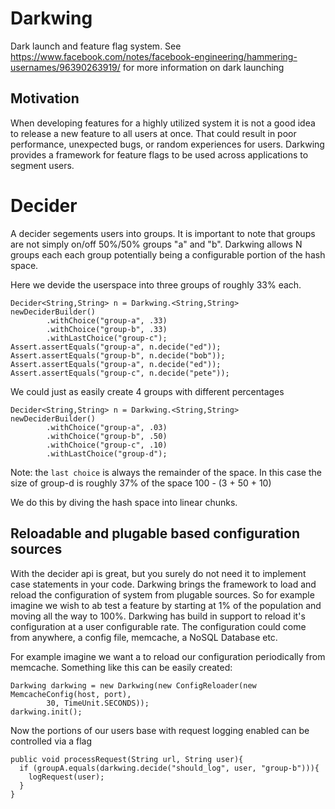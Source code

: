 Darkwing
======
Dark launch and feature flag system. See https://www.facebook.com/notes/facebook-engineering/hammering-usernames/96390263919/ for more information on dark launching

Motivation
-------
When developing features for a highly utilized system it is not a good idea to release a new feature to all users at once. That could result in poor performance, unexpected bugs, or random experiences for users. Darkwing provides a framework for feature flags to be used across applications to segment users.

Decider
=====

A decider segements users into groups. It is important to note that groups are not simply on/off 50%/50% groups "a" and "b". Darkwing allows N groups each each group potentially being a configurable portion of the hash space.

Here we devide the userspace into three groups of roughly 33% each.

    Decider<String,String> n = Darkwing.<String,String> newDeciderBuilder()
            .withChoice("group-a", .33)
            .withChoice("group-b", .33)
            .withLastChoice("group-c");
    Assert.assertEquals("group-a", n.decide("ed"));
    Assert.assertEquals("group-b", n.decide("bob"));
    Assert.assertEquals("group-a", n.decide("ed"));
    Assert.assertEquals("group-c", n.decide("pete"));

We could just as easily create 4 groups with different percentages

    Decider<String,String> n = Darkwing.<String,String> newDeciderBuilder()
            .withChoice("group-a", .03)
            .withChoice("group-b", .50)
            .withChoice("group-c", .10)
            .withLastChoice("group-d");

Note: the `last choice`  is always the remainder of the space. In this case the size of group-d is roughly 37% of the space 100 - (3 + 50 + 10)

We do this by diving the hash space into linear chunks.

Reloadable and plugable based configuration sources
-------

With the decider api is great, but you surely do not need it to implement case statements in your code. Darkwing brings the framework to load and reload the configuration of system from plugable sources. So for example imagine we wish to ab test a feature by starting at 1% of the population and moving all the way to 100%. Darkwing has build in support to reload it's configuration at a user configurable rate. The configuration could come from anywhere, a config file, memcache, a NoSQL Database etc.

For example imagine we want a to reload our configuration periodically from memcache. Something like this can be easily created:

    Darkwing darkwing = new Darkwing(new ConfigReloader(new MemcacheConfig(host, port), 
            30, TimeUnit.SECONDS));
    darkwing.init();

Now the portions of our users base with request logging enabled can be controlled via a flag

    public void processRequest(String url, String user){
      if (groupA.equals(darkwing.decide("should_log", user, "group-b"))){
        logRequest(user);
      }
    }
